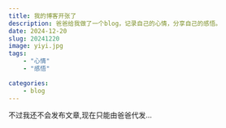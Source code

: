 ```yaml
---
title: 我的博客开张了
description: 爸爸给我做了一个blog，记录自己的心情，分享自己的感悟。
date: 2024-12-20
slug: 20241220
image: yiyi.jpg
tags: 
    - "心情"
    - "感悟"

categories:
    - blog
---
```



不过我还不会发布文章,现在只能由爸爸代发...
